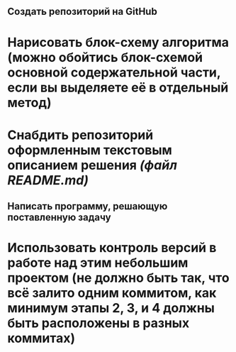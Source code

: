 

## Создать репозиторий на GitHub
# Нарисовать блок-схему алгоритма (можно обойтись блок-схемой основной содержательной части, если вы выделяете её в отдельный метод)
# Снабдить репозиторий оформленным текстовым описанием решения *(файл README.md)*
## Написать программу, решающую поставленную задачу
# Использовать контроль версий в работе над этим небольшим проектом (не должно быть так, что всё залито одним коммитом, как минимум этапы 2, 3, и 4 должны быть расположены в разных коммитах)